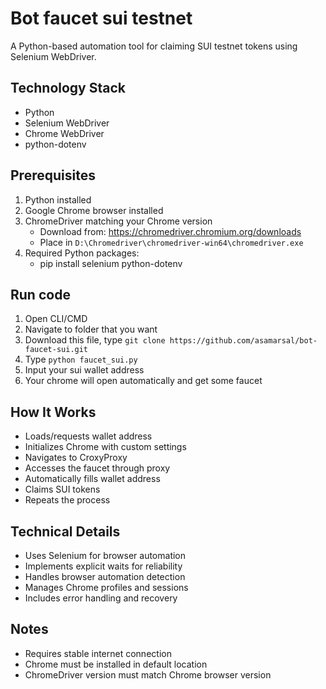 # Bot faucet sui testnet

A Python-based automation tool for claiming SUI testnet tokens using Selenium WebDriver.

## Technology Stack
- Python
- Selenium WebDriver
- Chrome WebDriver
- python-dotenv

## Prerequisites
1. Python installed
2. Google Chrome browser installed
3. ChromeDriver matching your Chrome version
   - Download from: https://chromedriver.chromium.org/downloads
   - Place in `D:\Chromedriver\chromedriver-win64\chromedriver.exe`
4. Required Python packages:
   - pip install selenium python-dotenv

## Run code
1. Open CLI/CMD
2. Navigate to folder that you want
3. Download this file, type `git clone https://github.com/asamarsal/bot-faucet-sui.git`
4. Type `python faucet_sui.py`
5. Input your sui wallet address
6. Your chrome will open automatically and get some faucet

## How It Works
- Loads/requests wallet address
- Initializes Chrome with custom settings
- Navigates to CroxyProxy
- Accesses the faucet through proxy
- Automatically fills wallet address
- Claims SUI tokens
- Repeats the process

## Technical Details
- Uses Selenium for browser automation
- Implements explicit waits for reliability
- Handles browser automation detection
- Manages Chrome profiles and sessions
- Includes error handling and recovery

## Notes
- Requires stable internet connection
- Chrome must be installed in default location
- ChromeDriver version must match Chrome browser version
